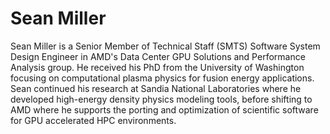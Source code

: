 <head>
  <meta charset="UTF-8">
  <meta name="description" content="Sean Miller">
  <meta name="keywords" content="AMD GPU, HPC, MI300, MI250, ROCm, blog, contributor, blog author">
</head>

# Sean Miller

Sean Miller is a Senior Member of Technical Staff (SMTS) Software System Design
Engineer in AMD's Data Center GPU Solutions and Performance Analysis group. He
received his PhD from the University of Washington focusing on computational plasma
physics for fusion energy applications. Sean continued his research at Sandia National
Laboratories where he developed high-energy density physics modeling tools, before
shifting to AMD where he supports the porting and optimization of scientific software
for GPU accelerated HPC environments.

